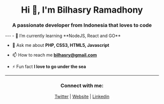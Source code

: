 <h1 align="center">Hi 👋, I'm Bilhasry Ramadhony</h1>
<h3 align="center">A passionate developer from Indonesia that loves to code</h3>
---
- 🌱 I’m currently learning **NodeJS, React and GO**

- 💬 Ask me about **PHP, CSS3, HTML5, Javascript**

- 📫 How to reach me **bilhasry@gmail.com**

- ⚡ Fun fact **I love to go under the sea**
---
<h3 align="center">Connect with me:</h3>
<p align="center">
<a href="https://twitter.com/indo.kid" target="blank">Twitter</a> | 
<a href="https://indokid.my.id" target="blank">Website</a> |
<a href="https://linkedin.com/in/bilhasry" target="blank">Linkedin</a>
</p>
